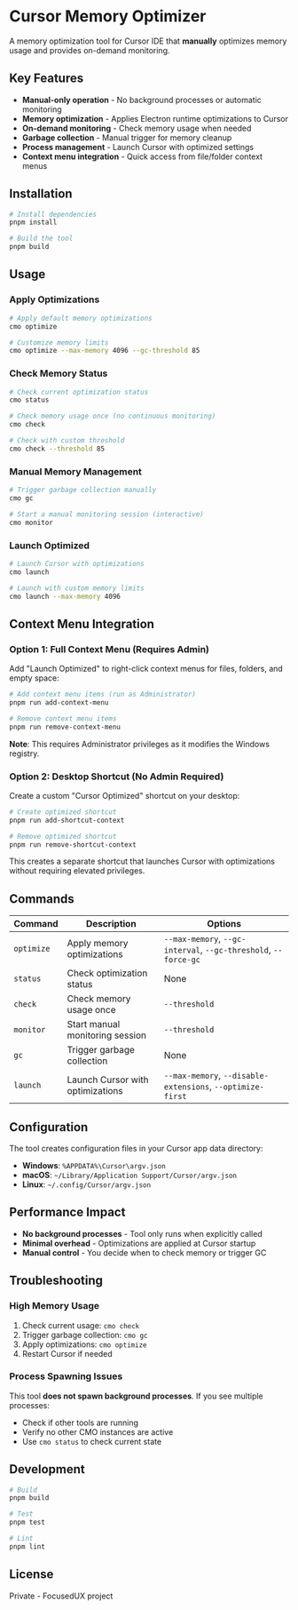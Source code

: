 # Cursor Memory Optimizer

A memory optimization tool for Cursor IDE that **manually** optimizes memory usage and provides on-demand monitoring.

## Key Features

- **Manual-only operation** - No background processes or automatic monitoring
- **Memory optimization** - Applies Electron runtime optimizations to Cursor
- **On-demand monitoring** - Check memory usage when needed
- **Garbage collection** - Manual trigger for memory cleanup
- **Process management** - Launch Cursor with optimized settings
- **Context menu integration** - Quick access from file/folder context menus

## Installation

```bash
# Install dependencies
pnpm install

# Build the tool
pnpm build
```

## Usage

### Apply Optimizations

```bash
# Apply default memory optimizations
cmo optimize

# Customize memory limits
cmo optimize --max-memory 4096 --gc-threshold 85
```

### Check Memory Status

```bash
# Check current optimization status
cmo status

# Check memory usage once (no continuous monitoring)
cmo check

# Check with custom threshold
cmo check --threshold 85
```

### Manual Memory Management

```bash
# Trigger garbage collection manually
cmo gc

# Start a manual monitoring session (interactive)
cmo monitor
```

### Launch Optimized

```bash
# Launch Cursor with optimizations
cmo launch

# Launch with custom memory limits
cmo launch --max-memory 4096
```

## Context Menu Integration

### Option 1: Full Context Menu (Requires Admin)

Add "Launch Optimized" to right-click context menus for files, folders, and empty space:

```bash
# Add context menu items (run as Administrator)
pnpm run add-context-menu

# Remove context menu items
pnpm run remove-context-menu
```

**Note**: This requires Administrator privileges as it modifies the Windows registry.

### Option 2: Desktop Shortcut (No Admin Required)

Create a custom "Cursor Optimized" shortcut on your desktop:

```bash
# Create optimized shortcut
pnpm run add-shortcut-context

# Remove optimized shortcut
pnpm run remove-shortcut-context
```

This creates a separate shortcut that launches Cursor with optimizations without requiring elevated privileges.

## Commands

| Command    | Description                      | Options                                                         |
| ---------- | -------------------------------- | --------------------------------------------------------------- |
| `optimize` | Apply memory optimizations       | `--max-memory`, `--gc-interval`, `--gc-threshold`, `--force-gc` |
| `status`   | Check optimization status        | None                                                            |
| `check`    | Check memory usage once          | `--threshold`                                                   |
| `monitor`  | Start manual monitoring session  | `--threshold`                                                   |
| `gc`       | Trigger garbage collection       | None                                                            |
| `launch`   | Launch Cursor with optimizations | `--max-memory`, `--disable-extensions`, `--optimize-first`      |

## Configuration

The tool creates configuration files in your Cursor app data directory:

- **Windows**: `%APPDATA%\Cursor\argv.json`
- **macOS**: `~/Library/Application Support/Cursor/argv.json`
- **Linux**: `~/.config/Cursor/argv.json`

## Performance Impact

- **No background processes** - Tool only runs when explicitly called
- **Minimal overhead** - Optimizations are applied at Cursor startup
- **Manual control** - You decide when to check memory or trigger GC

## Troubleshooting

### High Memory Usage

1. Check current usage: `cmo check`
2. Trigger garbage collection: `cmo gc`
3. Apply optimizations: `cmo optimize`
4. Restart Cursor if needed

### Process Spawning Issues

This tool **does not spawn background processes**. If you see multiple processes:

- Check if other tools are running
- Verify no other CMO instances are active
- Use `cmo status` to check current state

## Development

```bash
# Build
pnpm build

# Test
pnpm test

# Lint
pnpm lint
```

## License

Private - FocusedUX project
